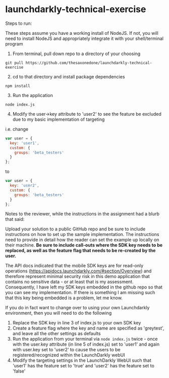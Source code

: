 # launchdarkly-technical-exercise
Steps to run:

These steps assume you have a working install of NodeJS.   If not, you will need to install NodeJS and appropriately integrate it with your shell/terminal program

1.   From terminal, pull down repo to a directory of your choosing
```console
git pull https://github.com/thesaxonedone/launchdarkly-technical-exercise
```   
2.  cd to that directory and install package dependencies
```console
npm install
```   
3.  Run the application
```console
node index.js
```
4.  Modify the user->key attribute to 'user2' to see the feature be excluded due to my basic implementation of targeting

i.e. change
```javascript 
var user = {
  key: 'user1',
  custom: {
    groups: 'beta_testers'
  }
};
```
to
```javascript
var user = {
  key: 'user2',
  custom: {
    groups: 'beta_testers'
  }
};
```

Notes to the reviewer, while the instructions in the assignment had a blurb that said:

Upload your solution to a public GitHub repo and be sure to include instructions on how to set up the 
sample implementation. The instructions need to provide in detail how the reader can set the example 
up locally on their machine. **Be sure to include call-outs where the SDK key needs to be replaced, 
as well as the feature flag that needs to be re-created by the user.**

The API docs indicated that the mobile SDK keys are for read-only operations (https://apidocs.launchdarkly.com/#section/Overview)
and therefore represent minimal security risk in this demo application that contains no sensitive data - or at least that is my
assessment.  Consequently, I have left my SDK keys embedded in the github repo so that you can see my implementation.  If there is something I am missing such that this key being embedded is a problem, let me know.

If you do in fact want to change over to using your own Launchdarkly environment, then you will need to do the following
1.  Replace the SDK key in line 3 of index.js to your own SDK key
2.  Create a feature flag where the key and name are specified as 'greytest', and leave all the other settings as defaults
3.  Run the application from your terminal via ```node index.js``` twice - once with the user.key attribute (in line 5 of index.js) set to 'user1' and again 
with user.key set to 'user2' to cause the users to be registered/recognized within the LaunchDarkly webUI
4.  Modify the targeting settings in the LaunchDarkly WebUI such that 'user1' has the feature set to 'true' and 'user2' has the feature set to 'false'


